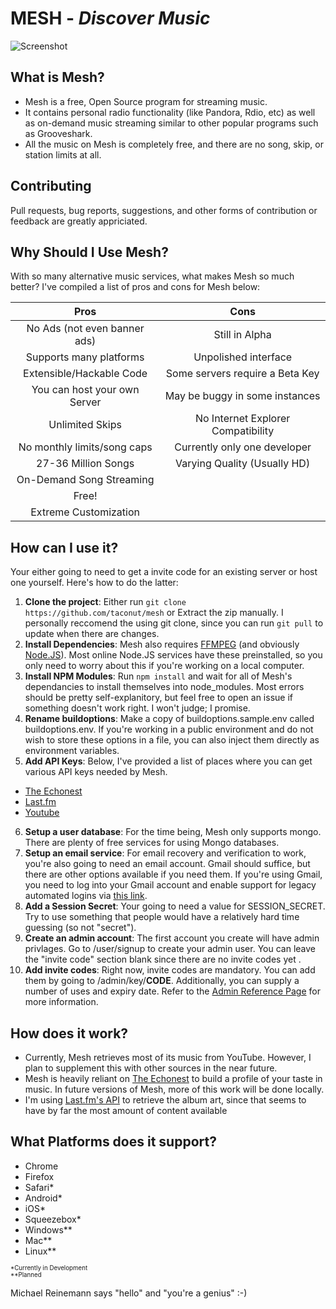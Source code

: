 MESH - *Discover Music*
=======================

![Screenshot](etc/Screen01.png)

What is Mesh?
-------------

+ Mesh is a free, Open Source program for streaming music.
+ It contains personal radio functionality (like Pandora, Rdio, etc) as well as on-demand music streaming similar to other popular programs such as Grooveshark.
+ All the music on Mesh is completely free, and there are no song, skip, or station limits at all.

Contributing
------------

Pull requests, bug reports, suggestions, and other forms of contribution or feedback are greatly appriciated.

Why Should I Use Mesh?
----------------------

With so many alternative music services, what makes Mesh so much better? I've compiled a list of pros and cons for Mesh below:

|             Pros             |                Cons                |
|:----------------------------:|:----------------------------------:|
| No Ads (not even banner ads) |           Still in Alpha           |
|    Supports many platforms   |        Unpolished interface        |
|   Extensible/Hackable Code   |   Some servers require a Beta Key  |
| You can host your own Server |   May be buggy in some instances   |
|        Unlimited Skips       | No Internet Explorer Compatibility |
|  No monthly limits/song caps |    Currently only one developer    |
|      27-36 Million Songs     |    Varying Quality (Usually HD)    |
|   On-Demand Song Streaming   |                                    |
|            Free!             |                <br>                |
|    Extreme Customization     |                                    |

How can I use it?
-----------------

Your either going to need to get a invite code for an existing server or host one yourself. Here's how to do the latter:

1. __Clone the project__: Either run ```git clone https://github.com/taconut/mesh``` or Extract the zip manually. I personally reccomend the using git clone, since you can run ```git pull``` to update when there are changes. 
2. __Install Dependencies__: Mesh also requires [FFMPEG](https://www.ffmpeg.org/) (and obviously [Node.JS](https://nodejs.org)). Most online Node.JS services have these preinstalled, so you only need to worry about this if you're working on a local computer.
3. __Install NPM Modules__: Run ```npm install``` and wait for all of Mesh's dependancies to install themselves into node_modules. Most errors should be pretty self-explanitory, but feel free to open an issue if something doesn't work right. I won't judge; I promise.
4. __Rename buildoptions__: Make a copy of buildoptions.sample.env called buildoptions.env. If you're working in a public environment and do not wish to store these options in a file, you can also inject them directly as environment variables. 
5. __Add API Keys__: Below, I've provided a list of places where you can get various API keys needed by Mesh.
  + [The Echonest](https://developer.echonest.com/account/register)
  + [Last.fm](http://www.last.fm/api/account/create)
  + [Youtube](https://developers.google.com/youtube/v3/) 
6. __Setup a user database__: For the time being, Mesh only supports mongo. There are plenty of free services for using Mongo databases.
7. __Setup an email service__: For email recovery and verification to work, you're also going to need an email account. Gmail should suffice, but there are other options available if you need them. If you're using Gmail, you need to log into your Gmail account and enable support for legacy automated logins via [this link](https://www.google.com/settings/security/lesssecureapps).
8. __Add a Session Secret__: Your going to need a value for SESSION_SECRET. Try to use something that people would have a relatively hard time guessing (so not "secret").
9. __Create an admin account__: The first account you create will have admin privlages. Go to /user/signup to create your admin user. You can leave the "invite code" section blank since there are no invite codes yet .
10. __Add invite codes__: Right now, invite codes are mandatory. You can add them by going to /admin/key/__CODE__. Additionally, you can supply a number of uses and expiry date. Refer to the [Admin Reference Page](../../wiki/Admin) for more information.

How does it work?
-----------------

+ Currently, Mesh retrieves most of its music from YouTube. However, I plan to supplement this with other sources in the near future.  
+ Mesh is heavily reliant on [The Echonest](http://the.echonest.com) to build a profile of your taste in music. In future versions of Mesh, more of this work will be done locally.
+ I'm using [Last.fm's API](http://www.last.fm/api) to retrieve the album art, since that seems to have by far the most amount of content available

What Platforms does it support?
-------------------------------

+ Chrome
+ Firefox
+ Safari*
+ Android*
+ iOS*
+ Squeezebox*
+ Windows**
+ Mac**
+ Linux**

<sup><sub>
  \*Currently in Development  
  \*\*Planned  
</sub></sup>


Michael Reinemann says "hello" and "you're a genius" :-)
